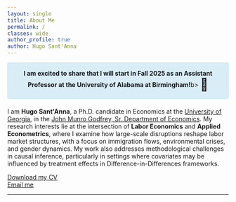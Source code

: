 ```yaml
---
layout: single
title: About Me
permalink: /
classes: wide
author_profile: true
author: Hugo Sant'Anna
---
```


<div style="background-color: #d9edf7; padding: 15px; border: 1px solid #bce8f1; border-radius: 4px; text-align: center; margin-bottom: 20px;">
  <span style="vertical-align: middle;"><b>I am excited to share that I will start in Fall 2025 as an Assistant Professor at the University of Alabama at Birmingham!</b>b></span>
    <span style="font-size: 2em; vertical-align: middle;">🐲</span>
</div>

I am **Hugo Sant'Anna**, a Ph.D. candidate in Economics at the [University of Georgia](https://www.uga.edu/), in the [John Munro Godfrey, Sr. Department of Economics](https://www.terry.uga.edu/economics/). My research interests lie at the intersection of **Labor Economics** and **Applied Econometrics**, where I examine how large-scale disruptions reshape labor market structures, with a focus on immigration flows, environmental crises, and gender dynamics. My work also addresses methodological challenges in causal inference, particularly in settings where covariates may be influenced by treatment effects in Difference-in-Differences frameworks.

[Download my CV](files/hsantannaCV.pdf)  
[Email me](mailto:hsantanna@uga.edu)

---
